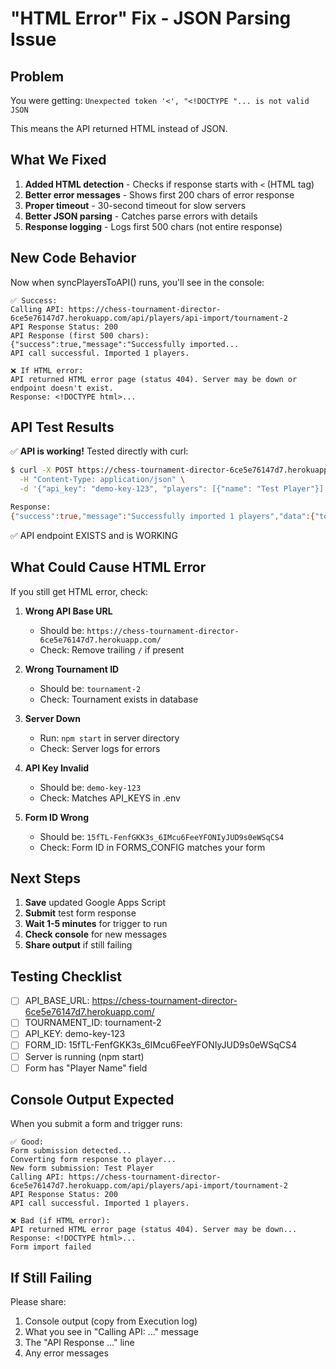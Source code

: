# "HTML Error" Fix - JSON Parsing Issue

## Problem
You were getting: `Unexpected token '<', "<!DOCTYPE "... is not valid JSON`

This means the API returned HTML instead of JSON.

## What We Fixed

1. **Added HTML detection** - Checks if response starts with `<` (HTML tag)
2. **Better error messages** - Shows first 200 chars of error response
3. **Proper timeout** - 30-second timeout for slow servers
4. **Better JSON parsing** - Catches parse errors with details
5. **Response logging** - Logs first 500 chars (not entire response)

## New Code Behavior

Now when syncPlayersToAPI() runs, you'll see in the console:

```
✅ Success:
Calling API: https://chess-tournament-director-6ce5e76147d7.herokuapp.com/api/players/api-import/tournament-2
API Response Status: 200
API Response (first 500 chars): {"success":true,"message":"Successfully imported...
API call successful. Imported 1 players.

❌ If HTML error:
API returned HTML error page (status 404). Server may be down or endpoint doesn't exist.
Response: <!DOCTYPE html>...
```

## API Test Results

✅ **API is working!** Tested directly with curl:
```bash
$ curl -X POST https://chess-tournament-director-6ce5e76147d7.herokuapp.com/api/players/api-import/tournament-2 \
  -H "Content-Type: application/json" \
  -d '{"api_key": "demo-key-123", "players": [{"name": "Test Player"}], ...}'

Response:
{"success":true,"message":"Successfully imported 1 players","data":{"tournament_id":"tournament-2",...}}
```

✅ API endpoint EXISTS and is WORKING

## What Could Cause HTML Error

If you still get HTML error, check:

1. **Wrong API Base URL**
   - Should be: `https://chess-tournament-director-6ce5e76147d7.herokuapp.com/`
   - Check: Remove trailing `/` if present

2. **Wrong Tournament ID**
   - Should be: `tournament-2`
   - Check: Tournament exists in database

3. **Server Down**
   - Run: `npm start` in server directory
   - Check: Server logs for errors

4. **API Key Invalid**
   - Should be: `demo-key-123`
   - Check: Matches API_KEYS in .env

5. **Form ID Wrong**
   - Should be: `15fTL-FenfGKK3s_6IMcu6FeeYFONIyJUD9s0eWSqCS4`
   - Check: Form ID in FORMS_CONFIG matches your form

## Next Steps

1. **Save** updated Google Apps Script
2. **Submit** test form response
3. **Wait 1-5 minutes** for trigger to run
4. **Check console** for new messages
5. **Share output** if still failing

## Testing Checklist

- [ ] API_BASE_URL: https://chess-tournament-director-6ce5e76147d7.herokuapp.com/
- [ ] TOURNAMENT_ID: tournament-2
- [ ] API_KEY: demo-key-123
- [ ] FORM_ID: 15fTL-FenfGKK3s_6IMcu6FeeYFONIyJUD9s0eWSqCS4
- [ ] Server is running (npm start)
- [ ] Form has "Player Name" field

## Console Output Expected

When you submit a form and trigger runs:

```
✅ Good:
Form submission detected...
Converting form response to player...
New form submission: Test Player
Calling API: https://chess-tournament-director-6ce5e76147d7.herokuapp.com/api/players/api-import/tournament-2
API Response Status: 200
API call successful. Imported 1 players.

❌ Bad (if HTML error):
API returned HTML error page (status 404). Server may be down...
Response: <!DOCTYPE html>...
Form import failed
```

## If Still Failing

Please share:
1. Console output (copy from Execution log)
2. What you see in "Calling API: ..." message
3. The "API Response ..." line
4. Any error messages

